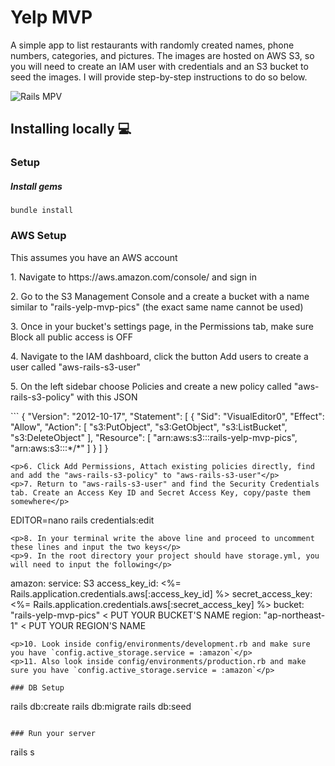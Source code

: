# Yelp MVP
<p align="left">A simple app to list restaurants with randomly created names, phone numbers, categories, and pictures. The images are hosted on AWS S3, so you will need to create an IAM user with credentials and an S3 bucket to seed the images. I will provide step-by-step instructions to do so below.</p>

![Rails MPV](https://user-images.githubusercontent.com/59186645/159161932-251c9710-9900-4714-ae7d-8d96bf08a518.png)


## Installing locally :computer:
### Setup
##### Install gems
```
bundle install
```

### AWS Setup
<p align="left">This assumes you have an AWS account</p>
<p>1. Navigate to https://aws.amazon.com/console/ and sign in</p>
<p>2. Go to the S3 Management Console and a create a bucket with a name similar to "rails-yelp-mvp-pics" (the exact same name cannot be used)</p>
<p>3. Once in your bucket's settings page, in the Permissions tab, make sure Block all public access is OFF</p>
<p>4. Navigate to the IAM dashboard, click the button Add users to create a user called "aws-rails-s3-user"</p>
<p>5. On the left sidebar choose Policies and create a new policy called "aws-rails-s3-policy" with this JSON</p>
```
{
    "Version": "2012-10-17",
    "Statement": [
        {
            "Sid": "VisualEditor0",
            "Effect": "Allow",
            "Action": [
                "s3:PutObject",
                "s3:GetObject",
                "s3:ListBucket",
                "s3:DeleteObject"
            ],
            "Resource": [
                "arn:aws:s3:::rails-yelp-mvp-pics",
                "arn:aws:s3:::*/*"
            ]
        }
    ]
}

```
<p>6. Click Add Permissions, Attach existing policies directly, find and add the "aws-rails-s3-policy" to "aws-rails-s3-user"</p>
<p>7. Return to "aws-rails-s3-user" and find the Security Credentials tab. Create an Access Key ID and Secret Access Key, copy/paste them somewhere</p>
```
EDITOR=nano rails credentials:edit
```
<p>8. In your terminal write the above line and proceed to uncomment these lines and input the two keys</p>
<p>9. In the root directory your project should have storage.yml, you will need to input the following</p>
```
amazon:
  service: S3
  access_key_id: <%= Rails.application.credentials.aws[:access_key_id] %>
  secret_access_key: <%= Rails.application.credentials.aws[:secret_access_key] %>
  bucket: "rails-yelp-mvp-pics" < PUT YOUR BUCKET'S NAME
  region: "ap-northeast-1"      < PUT YOUR REGION'S NAME
```
<p>10. Look inside config/environments/development.rb and make sure you have `config.active_storage.service = :amazon`</p>
<p>11. Also look inside config/environments/production.rb and make sure you have `config.active_storage.service = :amazon`</p>

### DB Setup
```
rails db:create
rails db:migrate
rails db:seed
```

### Run your server

```
rails s
```
